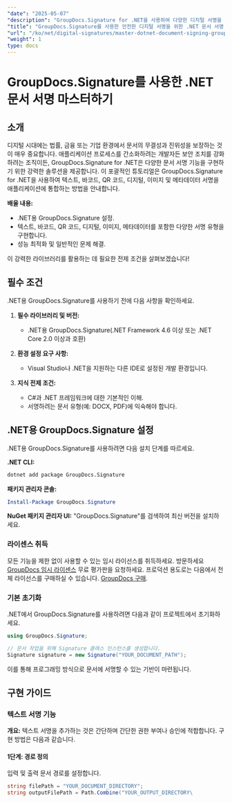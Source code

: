 ```yaml
---
"date": "2025-05-07"
"description": "GroupDocs.Signature for .NET을 사용하여 다양한 디지털 서명을 통합하는 방법을 알아보세요. 문서 보안을 강화하고 프로세스를 효율적으로 간소화하세요."
"title": "GroupDocs.Signature를 사용한 안전한 디지털 서명을 위한 .NET 문서 서명 마스터하기"
"url": "/ko/net/digital-signatures/master-dotnet-document-signing-groupdocs-signature/"
"weight": 1
type: docs
---
```

# GroupDocs.Signature를 사용한 .NET 문서 서명 마스터하기

## 소개

디지털 시대에는 법률, 금융 또는 기업 환경에서 문서의 무결성과 진위성을 보장하는 것이 매우 중요합니다. 애플리케이션 프로세스를 간소화하려는 개발자든 보안 조치를 강화하려는 조직이든, GroupDocs.Signature for .NET은 다양한 문서 서명 기능을 구현하기 위한 강력한 솔루션을 제공합니다. 이 포괄적인 튜토리얼은 GroupDocs.Signature for .NET을 사용하여 텍스트, 바코드, QR 코드, 디지털, 이미지 및 메타데이터 서명을 애플리케이션에 통합하는 방법을 안내합니다.

**배울 내용:**
- .NET용 GroupDocs.Signature 설정.
- 텍스트, 바코드, QR 코드, 디지털, 이미지, 메타데이터를 포함한 다양한 서명 유형을 구현합니다.
- 성능 최적화 및 일반적인 문제 해결.

이 강력한 라이브러리를 활용하는 데 필요한 전제 조건을 살펴보겠습니다!

## 필수 조건

.NET용 GroupDocs.Signature를 사용하기 전에 다음 사항을 확인하세요.

1. **필수 라이브러리 및 버전:**
   - .NET용 GroupDocs.Signature(.NET Framework 4.6 이상 또는 .NET Core 2.0 이상과 호환)

2. **환경 설정 요구 사항:**
   - Visual Studio나 .NET을 지원하는 다른 IDE로 설정된 개발 환경입니다.

3. **지식 전제 조건:**
   - C#과 .NET 프레임워크에 대한 기본적인 이해.
   - 서명하려는 문서 유형(예: DOCX, PDF)에 익숙해야 합니다.

## .NET용 GroupDocs.Signature 설정

.NET용 GroupDocs.Signature를 사용하려면 다음 설치 단계를 따르세요.

**.NET CLI:**
```bash
dotnet add package GroupDocs.Signature
```

**패키지 관리자 콘솔:**
```powershell
Install-Package GroupDocs.Signature
```

**NuGet 패키지 관리자 UI:**
"GroupDocs.Signature"를 검색하여 최신 버전을 설치하세요.

### 라이센스 취득

모든 기능을 제한 없이 사용할 수 있는 임시 라이선스를 취득하세요. 방문하세요 [GroupDocs 임시 라이센스](https://purchase.groupdocs.com/temporary-license/) 무료 평가판을 요청하세요. 프로덕션 용도로는 다음에서 전체 라이선스를 구매하실 수 있습니다. [GroupDocs 구매](https://purchase.groupdocs.com/buy).

### 기본 초기화

.NET에서 GroupDocs.Signature를 사용하려면 다음과 같이 프로젝트에서 초기화하세요.

```csharp
using GroupDocs.Signature;

// 문서 작업을 위해 Signature 클래스 인스턴스를 생성합니다.
Signature signature = new Signature("YOUR_DOCUMENT_PATH");
```

이를 통해 프로그래밍 방식으로 문서에 서명할 수 있는 기반이 마련됩니다.

## 구현 가이드

### 텍스트 서명 기능

**개요:**
텍스트 서명을 추가하는 것은 간단하며 간단한 권한 부여나 승인에 적합합니다. 구현 방법은 다음과 같습니다.

#### 1단계: 경로 정의
입력 및 출력 문서 경로를 설정합니다.

```csharp
string filePath = "YOUR_DOCUMENT_DIRECTORY";
string outputFilePath = Path.Combine("YOUR_OUTPUT_DIRECTORY\
